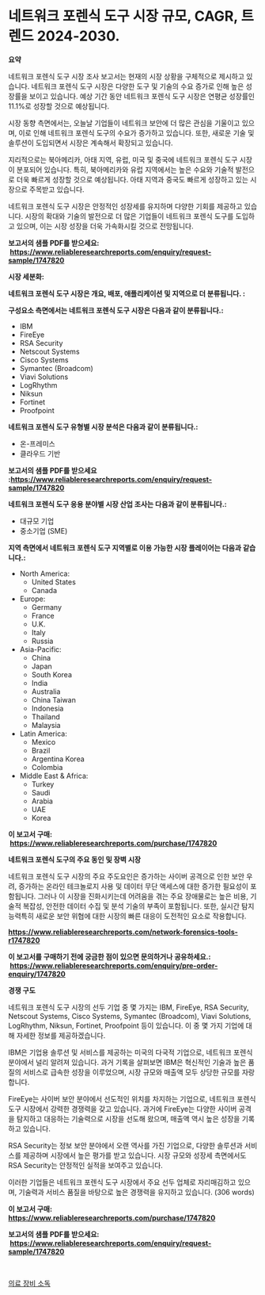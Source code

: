 <p><h1>네트워크 포렌식 도구 시장 규모, CAGR, 트렌드 2024-2030.</h1></p><p><strong>요약</strong></p>
<p><p>네트워크 포렌식 도구 시장 조사 보고서는 현재의 시장 상황을 구체적으로 제시하고 있습니다. 네트워크 포렌식 도구 시장은 다양한 도구 및 기술의 수요 증가로 인해 높은 성장률을 보이고 있습니다. 예상 기간 동안 네트워크 포렌식 도구 시장은 연평균 성장률인 11.1%로 성장할 것으로 예상됩니다.</p><p>시장 동향 측면에서는, 오늘날 기업들이 네트워크 보안에 더 많은 관심을 기울이고 있으며, 이로 인해 네트워크 포렌식 도구의 수요가 증가하고 있습니다. 또한, 새로운 기술 및 솔루션이 도입되면서 시장은 계속해서 확장되고 있습니다.</p><p>지리적으로는 북아메리카, 아태 지역, 유럽, 미국 및 중국에 네트워크 포렌식 도구 시장이 분포되어 있습니다. 특히, 북아메리카와 유럽 지역에서는 높은 수요와 기술적 발전으로 더욱 빠르게 성장할 것으로 예상됩니다. 아태 지역과 중국도 빠르게 성장하고 있는 시장으로 주목받고 있습니다.</p><p>네트워크 포렌식 도구 시장은 안정적인 성장세를 유지하며 다양한 기회를 제공하고 있습니다. 시장의 확대와 기술의 발전으로 더 많은 기업들이 네트워크 포렌식 도구를 도입하고 있으며, 이는 시장 성장을 더욱 가속화시킬 것으로 전망됩니다.</p></p>
<p><strong>보고서의 샘플 PDF를 받으세요: &nbsp;<a href="https://www.reliableresearchreports.com/enquiry/request-sample/1747820">https://www.reliableresearchreports.com/enquiry/request-sample/1747820</a></strong></p>
<p><strong>시장 세분화:</strong></p>
<p><strong> 네트워크 포렌식 도구 시장은 개요, 배포, 애플리케이션 및 지역으로 더 분류됩니다. :</strong></p>
<p><strong>구성요소 측면에서는 네트워크 포렌식 도구 시장은 다음과 같이 분류됩니다.:</strong></p>
<p><ul><li>IBM</li><li>FireEye</li><li>RSA Security</li><li>Netscout Systems</li><li>Cisco Systems</li><li>Symantec (Broadcom)</li><li>Viavi Solutions</li><li>LogRhythm</li><li>Niksun</li><li>Fortinet</li><li>Proofpoint</li></ul></p>
<p><strong> 네트워크 포렌식 도구 유형별 시장 분석은 다음과 같이 분류됩니다.:</strong></p>
<p><ul><li>온-프레미스</li><li>클라우드 기반</li></ul></p>
<p><strong>보고서의 샘플 PDF를 받으세요 :<a href="https://www.reliableresearchreports.com/enquiry/request-sample/1747820">https://www.reliableresearchreports.com/enquiry/request-sample/1747820</a></strong></p>
<p><strong> 네트워크 포렌식 도구 응용 분야별 시장 산업 조사는 다음과 같이 분류됩니다.:</strong></p>
<p><ul><li>대규모 기업</li><li>중소기업 (SME)</li></ul></p>
<p><strong>지역 측면에서 네트워크 포렌식 도구 지역별로 이용 가능한 시장 플레이어는 다음과 같습니다.:</strong></p>
<p><ul>
    <li>
        North America:
        <ul>
            <li>United States</li>
            <li>Canada</li>
        </ul>
    </li>
    <li>
        Europe:
        <ul>
            <li>Germany</li>
            <li>France</li>
            <li>U.K.</li>
            <li>Italy</li>
            <li>Russia</li>
        </ul>
    </li>
    <li>
        Asia-Pacific:
        <ul>
            <li>China</li>
            <li>Japan</li>
            <li>South Korea</li>
            <li>India</li>
            <li>Australia</li>
            <li>China Taiwan</li>
            <li>Indonesia</li>
            <li>Thailand</li>
            <li>Malaysia</li>
        </ul>
    </li>
    <li>
        Latin America:
        <ul>
            <li>Mexico</li>
            <li>Brazil</li>
            <li>Argentina Korea</li>
            <li>Colombia</li>
        </ul>
    </li>
    <li>
        Middle East & Africa:
        <ul>
            <li>Turkey</li>
            <li>Saudi</li>
            <li>Arabia</li>
            <li>UAE</li>
            <li>Korea</li>
        </ul>
    </li>
    </ul></p>
<p><strong>이 보고서 구매: &nbsp;<a href="https://www.reliableresearchreports.com/purchase/1747820">https://www.reliableresearchreports.com/purchase/1747820</a></strong></p>
<p><strong>네트워크 포렌식 도구의 주요 동인 및 장벽 시장</strong></p>
<p><p>네트워크 포렌식 도구 시장의 주요 주도요인은 증가하는 사이버 공격으로 인한 보안 우려, 증가하는 온라인 테크놀로지 사용 및 데이터 무단 액세스에 대한 증가한 필요성이 포함됩니다. 그러나 이 시장을 진화시키는데 어려움을 겪는 주요 장애물로는 높은 비용, 기술적 복잡성, 안전한 데이터 수집 및 분석 기술의 부족이 포함됩니다. 또한, 실시간 탐지 능력특히 새로운 보안 위협에 대한 시장의 빠른 대응이 도전적인 요소로 작용합니다.</p></p>
<p><strong><a href="https://www.reliableresearchreports.com/network-forensics-tools-r1747820">https://www.reliableresearchreports.com/network-forensics-tools-r1747820</a></strong></p>
<p><strong>이 보고서를 구매하기 전에 궁금한 점이 있으면 문의하거나 공유하세요.: &nbsp;<a href="https://www.reliableresearchreports.com/enquiry/pre-order-enquiry/1747820">https://www.reliableresearchreports.com/enquiry/pre-order-enquiry/1747820</a></strong></p>
<p><strong>경쟁 구도</strong></p>
<p><p>네트워크 포렌식 도구 시장의 선두 기업 중 몇 가지는 IBM, FireEye, RSA Security, Netscout Systems, Cisco Systems, Symantec (Broadcom), Viavi Solutions, LogRhythm, Niksun, Fortinet, Proofpoint 등이 있습니다. 이 중 몇 가지 기업에 대해 자세한 정보를 제공하겠습니다.</p><p>IBM은 기업용 솔루션 및 서비스를 제공하는 미국의 다국적 기업으로, 네트워크 포렌식 분야에서 널리 알려져 있습니다. 과거 기록을 살펴보면 IBM은 혁신적인 기술과 높은 품질의 서비스로 급속한 성장을 이루었으며, 시장 규모와 매출액 모두 상당한 규모를 자랑합니다.</p><p>FireEye는 사이버 보안 분야에서 선도적인 위치를 차지하는 기업으로, 네트워크 포렌식 도구 시장에서 강력한 경쟁력을 갖고 있습니다. 과거에 FireEye는 다양한 사이버 공격을 탐지하고 대응하는 기술력으로 시장을 선도해 왔으며, 매출액 역시 높은 성장을 기록하고 있습니다.</p><p>RSA Security는 정보 보안 분야에서 오랜 역사를 가진 기업으로, 다양한 솔루션과 서비스를 제공하며 시장에서 높은 평가를 받고 있습니다. 시장 규모와 성장세 측면에서도 RSA Security는 안정적인 실적을 보여주고 있습니다.</p><p>이러한 기업들은 네트워크 포렌식 도구 시장에서 주요 선두 업체로 자리매김하고 있으며, 기술력과 서비스 품질을 바탕으로 높은 경쟁력을 유지하고 있습니다. (306 words)</p></p>
<p><strong>이 보고서 구매: &nbsp; <a href="https://www.reliableresearchreports.com/purchase/1747820">https://www.reliableresearchreports.com/purchase/1747820</a></strong></p>
<p><strong>보고서의 샘플 PDF를 받으세요: &nbsp;<a href="https://www.reliableresearchreports.com/enquiry/request-sample/1747820">https://www.reliableresearchreports.com/enquiry/request-sample/1747820</a></strong><strong></strong></p>
<p>&nbsp;</p>
<p><p><a href="https://github.com/sougarounis/Market-Research-Report-List-3/blob/main/188783125699.md">의료 장비 소독</a></p></p>